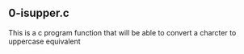 ## 0-isupper.c
This is a c program function that will be able to convert a charcter to uppercase equivalent
